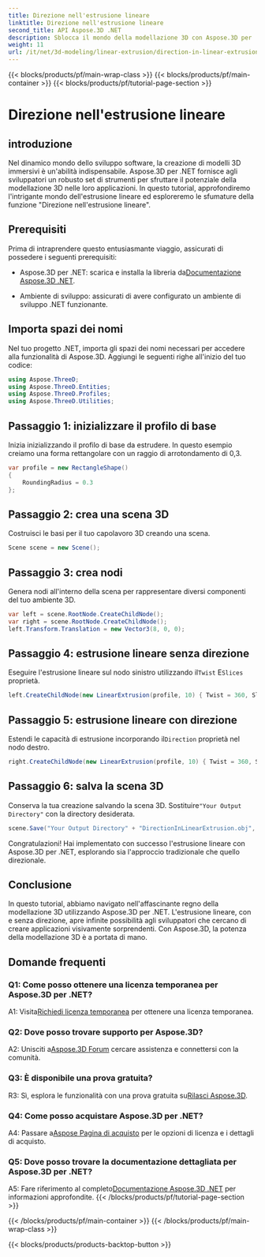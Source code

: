 ```yaml
---
title: Direzione nell'estrusione lineare
linktitle: Direzione nell'estrusione lineare
second_title: API Aspose.3D .NET
description: Sblocca il mondo della modellazione 3D con Aspose.3D per .NET. Impara la direzione dell'estrusione lineare, stimola la creatività e crea applicazioni coinvolgenti senza sforzo.
weight: 11
url: /it/net/3d-modeling/linear-extrusion/direction-in-linear-extrusion/
---
```


{{< blocks/products/pf/main-wrap-class >}}
{{< blocks/products/pf/main-container >}}
{{< blocks/products/pf/tutorial-page-section >}}

# Direzione nell'estrusione lineare

## introduzione

Nel dinamico mondo dello sviluppo software, la creazione di modelli 3D immersivi è un'abilità indispensabile. Aspose.3D per .NET fornisce agli sviluppatori un robusto set di strumenti per sfruttare il potenziale della modellazione 3D nelle loro applicazioni. In questo tutorial, approfondiremo l'intrigante mondo dell'estrusione lineare ed esploreremo le sfumature della funzione "Direzione nell'estrusione lineare".

## Prerequisiti

Prima di intraprendere questo entusiasmante viaggio, assicurati di possedere i seguenti prerequisiti:

-  Aspose.3D per .NET: scarica e installa la libreria da[Documentazione Aspose.3D .NET](https://reference.aspose.com/3d/net/).

- Ambiente di sviluppo: assicurati di avere configurato un ambiente di sviluppo .NET funzionante.

## Importa spazi dei nomi

Nel tuo progetto .NET, importa gli spazi dei nomi necessari per accedere alla funzionalità di Aspose.3D. Aggiungi le seguenti righe all'inizio del tuo codice:

```csharp
using Aspose.ThreeD;
using Aspose.ThreeD.Entities;
using Aspose.ThreeD.Profiles;
using Aspose.ThreeD.Utilities;
```

## Passaggio 1: inizializzare il profilo di base

Inizia inizializzando il profilo di base da estrudere. In questo esempio creiamo una forma rettangolare con un raggio di arrotondamento di 0,3.

```csharp
var profile = new RectangleShape()
{
    RoundingRadius = 0.3
};
```

## Passaggio 2: crea una scena 3D

Costruisci le basi per il tuo capolavoro 3D creando una scena.

```csharp
Scene scene = new Scene();
```

## Passaggio 3: crea nodi

Genera nodi all'interno della scena per rappresentare diversi componenti del tuo ambiente 3D.

```csharp
var left = scene.RootNode.CreateChildNode();
var right = scene.RootNode.CreateChildNode();
left.Transform.Translation = new Vector3(8, 0, 0);
```

## Passaggio 4: estrusione lineare senza direzione

 Eseguire l'estrusione lineare sul nodo sinistro utilizzando il`Twist` E`Slices` proprietà.

```csharp
left.CreateChildNode(new LinearExtrusion(profile, 10) { Twist = 360, Slices = 100 });
```

## Passaggio 5: estrusione lineare con direzione

 Estendi le capacità di estrusione incorporando il`Direction` proprietà nel nodo destro.

```csharp
right.CreateChildNode(new LinearExtrusion(profile, 10) { Twist = 360, Slices = 100, Direction = new Vector3(0.3, 0.2, 1) });
```

## Passaggio 6: salva la scena 3D

 Conserva la tua creazione salvando la scena 3D. Sostituire`"Your Output Directory"` con la directory desiderata.

```csharp
scene.Save("Your Output Directory" + "DirectionInLinearExtrusion.obj", FileFormat.WavefrontOBJ);
```

Congratulazioni! Hai implementato con successo l'estrusione lineare con Aspose.3D per .NET, esplorando sia l'approccio tradizionale che quello direzionale.

## Conclusione

In questo tutorial, abbiamo navigato nell'affascinante regno della modellazione 3D utilizzando Aspose.3D per .NET. L'estrusione lineare, con e senza direzione, apre infinite possibilità agli sviluppatori che cercano di creare applicazioni visivamente sorprendenti. Con Aspose.3D, la potenza della modellazione 3D è a portata di mano.

## Domande frequenti

### Q1: Come posso ottenere una licenza temporanea per Aspose.3D per .NET?

 A1: Visita[Richiedi licenza temporanea](https://purchase.aspose.com/temporary-license/) per ottenere una licenza temporanea.

### Q2: Dove posso trovare supporto per Aspose.3D?

 A2: Unisciti a[Aspose.3D Forum](https://forum.aspose.com/c/3d/18) cercare assistenza e connettersi con la comunità.

### Q3: È disponibile una prova gratuita?

 R3: Sì, esplora le funzionalità con una prova gratuita su[Rilasci Aspose.3D](https://releases.aspose.com/).

### Q4: Come posso acquistare Aspose.3D per .NET?

 A4: Passare a[Aspose Pagina di acquisto](https://purchase.aspose.com/buy) per le opzioni di licenza e i dettagli di acquisto.

### Q5: Dove posso trovare la documentazione dettagliata per Aspose.3D per .NET?

 A5: Fare riferimento al completo[Documentazione Aspose.3D .NET](https://reference.aspose.com/3d/net/) per informazioni approfondite.
{{< /blocks/products/pf/tutorial-page-section >}}

{{< /blocks/products/pf/main-container >}}
{{< /blocks/products/pf/main-wrap-class >}}

{{< blocks/products/products-backtop-button >}}
